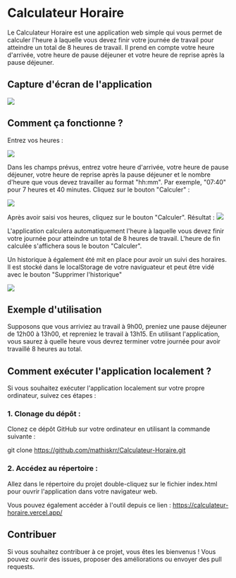 # Calculateur Horaire

Le Calculateur Horaire est une application web simple qui vous permet de calculer l'heure à laquelle vous devez finir votre journée de travail pour atteindre un total de 8 heures de travail. Il prend en compte votre heure d'arrivée, votre heure de pause déjeuner et votre heure de reprise après la pause déjeuner.

## Capture d'écran de l'application

![](http://www.image-heberg.fr/files/16971039894148088416.png)

## Comment ça fonctionne ?

Entrez vos heures :

![](http://www.image-heberg.fr/files/16971035833978493863.png)

Dans les champs prévus, entrez votre heure d'arrivée, votre heure de pause déjeuner, votre heure de reprise après la pause déjeuner et le nombre d'heure que vous devez travailler au format "hh:mm". Par exemple, "07:40" pour 7 heures et 40 minutes.
Cliquez sur le bouton "Calculer" :

![](http://www.image-heberg.fr/files/16971035631106939290.png)

Après avoir saisi vos heures, cliquez sur le bouton "Calculer".
Résultat : ![](http://www.image-heberg.fr/files/16971036039337526.png)

L'application calculera automatiquement l'heure à laquelle vous devez finir votre journée pour atteindre un total de 8 heures de travail.
L'heure de fin calculée s'affichera sous le bouton "Calculer".

Un historique à également été mit en place pour avoir un suivi des horaires. Il est stocké dans le localStorage de votre naviguateur et peut être vidé avec le bouton "Supprimer l'historique"

![](http://www.image-heberg.fr/files/16971040183778813220.png)

## Exemple d'utilisation

Supposons que vous arriviez au travail à 9h00, preniez une pause déjeuner de 12h00 à 13h00, et repreniez le travail à 13h15. En utilisant l'application, vous saurez à quelle heure vous devrez terminer votre journée pour avoir travaillé 8 heures au total.

## Comment exécuter l'application localement ?

Si vous souhaitez exécuter l'application localement sur votre propre ordinateur, suivez ces étapes :

### 1. Clonage du dépôt :

Clonez ce dépôt GitHub sur votre ordinateur en utilisant la commande suivante :

git clone https://github.com/mathiskrr/Calculateur-Horaire.git

### 2. Accédez au répertoire :

Allez dans le répertoire du projet double-cliquez sur le fichier index.html pour ouvrir l'application dans votre navigateur web.

Vous pouvez également accéder à l'outil depuis ce lien : https://calculateur-horaire.vercel.app/

## Contribuer

Si vous souhaitez contribuer à ce projet, vous êtes les bienvenus ! Vous pouvez ouvrir des issues, proposer des améliorations ou envoyer des pull requests.
